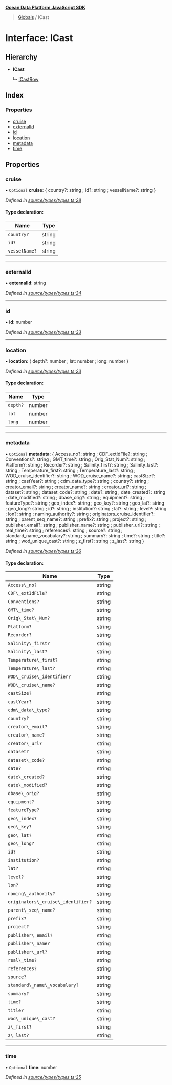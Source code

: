 **[Ocean Data Platform JavaScript SDK](../README.md)**

> [Globals](../README.md) / ICast

# Interface: ICast

## Hierarchy

* **ICast**

  ↳ [ICastRow](icastrow.md)

## Index

### Properties

* [cruise](icast.md#cruise)
* [externalId](icast.md#externalid)
* [id](icast.md#id)
* [location](icast.md#location)
* [metadata](icast.md#metadata)
* [time](icast.md#time)

## Properties

### cruise

• `Optional` **cruise**: { country?: string ; id?: string ; vesselName?: string  }

*Defined in [source/types/types.ts:28](https://github.com/C4IROcean/ODP-sdk-js/blob/0525c32/source/types/types.ts#L28)*

#### Type declaration:

Name | Type |
------ | ------ |
`country?` | string |
`id?` | string |
`vesselName?` | string |

___

### externalId

•  **externalId**: string

*Defined in [source/types/types.ts:34](https://github.com/C4IROcean/ODP-sdk-js/blob/0525c32/source/types/types.ts#L34)*

___

### id

•  **id**: number

*Defined in [source/types/types.ts:33](https://github.com/C4IROcean/ODP-sdk-js/blob/0525c32/source/types/types.ts#L33)*

___

### location

•  **location**: { depth?: number ; lat: number ; long: number  }

*Defined in [source/types/types.ts:23](https://github.com/C4IROcean/ODP-sdk-js/blob/0525c32/source/types/types.ts#L23)*

#### Type declaration:

Name | Type |
------ | ------ |
`depth?` | number |
`lat` | number |
`long` | number |

___

### metadata

• `Optional` **metadata**: { Access_no?: string ; CDF_extIdFile?: string ; Conventions?: string ; GMT_time?: string ; Orig_Stat_Num?: string ; Platform?: string ; Recorder?: string ; Salinity_first?: string ; Salinity_last?: string ; Temperature_first?: string ; Temperature_last?: string ; WOD_cruise_identifier?: string ; WOD_cruise_name?: string ; castSize?: string ; castYear?: string ; cdm_data_type?: string ; country?: string ; creator_email?: string ; creator_name?: string ; creator_url?: string ; dataset?: string ; dataset_code?: string ; date?: string ; date_created?: string ; date_modified?: string ; dbase_orig?: string ; equipment?: string ; featureType?: string ; geo_index?: string ; geo_key?: string ; geo_lat?: string ; geo_long?: string ; id?: string ; institution?: string ; lat?: string ; level?: string ; lon?: string ; naming_authority?: string ; originators_cruise_identifier?: string ; parent_seq_name?: string ; prefix?: string ; project?: string ; publisher_email?: string ; publisher_name?: string ; publisher_url?: string ; real_time?: string ; references?: string ; source?: string ; standard_name_vocabulary?: string ; summary?: string ; time?: string ; title?: string ; wod_unique_cast?: string ; z_first?: string ; z_last?: string  }

*Defined in [source/types/types.ts:36](https://github.com/C4IROcean/ODP-sdk-js/blob/0525c32/source/types/types.ts#L36)*

#### Type declaration:

Name | Type |
------ | ------ |
`Access\_no?` | string |
`CDF\_extIdFile?` | string |
`Conventions?` | string |
`GMT\_time?` | string |
`Orig\_Stat\_Num?` | string |
`Platform?` | string |
`Recorder?` | string |
`Salinity\_first?` | string |
`Salinity\_last?` | string |
`Temperature\_first?` | string |
`Temperature\_last?` | string |
`WOD\_cruise\_identifier?` | string |
`WOD\_cruise\_name?` | string |
`castSize?` | string |
`castYear?` | string |
`cdm\_data\_type?` | string |
`country?` | string |
`creator\_email?` | string |
`creator\_name?` | string |
`creator\_url?` | string |
`dataset?` | string |
`dataset\_code?` | string |
`date?` | string |
`date\_created?` | string |
`date\_modified?` | string |
`dbase\_orig?` | string |
`equipment?` | string |
`featureType?` | string |
`geo\_index?` | string |
`geo\_key?` | string |
`geo\_lat?` | string |
`geo\_long?` | string |
`id?` | string |
`institution?` | string |
`lat?` | string |
`level?` | string |
`lon?` | string |
`naming\_authority?` | string |
`originators\_cruise\_identifier?` | string |
`parent\_seq\_name?` | string |
`prefix?` | string |
`project?` | string |
`publisher\_email?` | string |
`publisher\_name?` | string |
`publisher\_url?` | string |
`real\_time?` | string |
`references?` | string |
`source?` | string |
`standard\_name\_vocabulary?` | string |
`summary?` | string |
`time?` | string |
`title?` | string |
`wod\_unique\_cast?` | string |
`z\_first?` | string |
`z\_last?` | string |

___

### time

• `Optional` **time**: number

*Defined in [source/types/types.ts:35](https://github.com/C4IROcean/ODP-sdk-js/blob/0525c32/source/types/types.ts#L35)*
